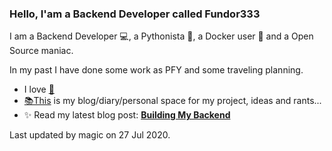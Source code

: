 ### Hello, I'am a Backend Developer called Fundor333

I am a Backend Developer 💻, a Pythonista 🐍, a Docker user 🐋 and a Open Source maniac.

In my past I have done some work as PFY and some traveling planning.

- I love [🍵](https://digitaltearoom.com/)
- [📚This](https://fundor333.com/) is my blog/diary/personal space for my project, ideas and rants...
- ✨ Read my latest blog post: **[Building My Backend](https://fundor333.com/post/2020/building-my-backend/)**

Last updated by magic on 27 Jul 2020.
